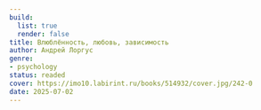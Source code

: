 ```yaml
---
build:
  list: true
  render: false
title: Влюблённость, любовь, зависимость
author: Андрей Лоргус
genre:
- psychology
status: readed
cover: https://imo10.labirint.ru/books/514932/cover.jpg/242-0
date: 2025-07-02
---
```


